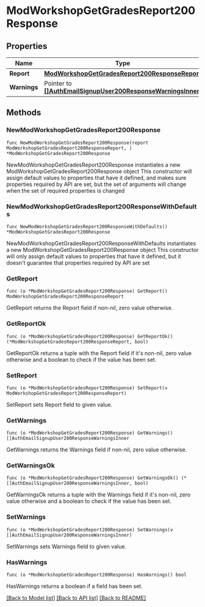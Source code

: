 # ModWorkshopGetGradesReport200Response

## Properties

Name | Type | Description | Notes
------------ | ------------- | ------------- | -------------
**Report** | [**ModWorkshopGetGradesReport200ResponseReport**](ModWorkshopGetGradesReport200ResponseReport.md) |  | 
**Warnings** | Pointer to [**[]AuthEmailSignupUser200ResponseWarningsInner**](AuthEmailSignupUser200ResponseWarningsInner.md) |  | [optional] 

## Methods

### NewModWorkshopGetGradesReport200Response

`func NewModWorkshopGetGradesReport200Response(report ModWorkshopGetGradesReport200ResponseReport, ) *ModWorkshopGetGradesReport200Response`

NewModWorkshopGetGradesReport200Response instantiates a new ModWorkshopGetGradesReport200Response object
This constructor will assign default values to properties that have it defined,
and makes sure properties required by API are set, but the set of arguments
will change when the set of required properties is changed

### NewModWorkshopGetGradesReport200ResponseWithDefaults

`func NewModWorkshopGetGradesReport200ResponseWithDefaults() *ModWorkshopGetGradesReport200Response`

NewModWorkshopGetGradesReport200ResponseWithDefaults instantiates a new ModWorkshopGetGradesReport200Response object
This constructor will only assign default values to properties that have it defined,
but it doesn't guarantee that properties required by API are set

### GetReport

`func (o *ModWorkshopGetGradesReport200Response) GetReport() ModWorkshopGetGradesReport200ResponseReport`

GetReport returns the Report field if non-nil, zero value otherwise.

### GetReportOk

`func (o *ModWorkshopGetGradesReport200Response) GetReportOk() (*ModWorkshopGetGradesReport200ResponseReport, bool)`

GetReportOk returns a tuple with the Report field if it's non-nil, zero value otherwise
and a boolean to check if the value has been set.

### SetReport

`func (o *ModWorkshopGetGradesReport200Response) SetReport(v ModWorkshopGetGradesReport200ResponseReport)`

SetReport sets Report field to given value.


### GetWarnings

`func (o *ModWorkshopGetGradesReport200Response) GetWarnings() []AuthEmailSignupUser200ResponseWarningsInner`

GetWarnings returns the Warnings field if non-nil, zero value otherwise.

### GetWarningsOk

`func (o *ModWorkshopGetGradesReport200Response) GetWarningsOk() (*[]AuthEmailSignupUser200ResponseWarningsInner, bool)`

GetWarningsOk returns a tuple with the Warnings field if it's non-nil, zero value otherwise
and a boolean to check if the value has been set.

### SetWarnings

`func (o *ModWorkshopGetGradesReport200Response) SetWarnings(v []AuthEmailSignupUser200ResponseWarningsInner)`

SetWarnings sets Warnings field to given value.

### HasWarnings

`func (o *ModWorkshopGetGradesReport200Response) HasWarnings() bool`

HasWarnings returns a boolean if a field has been set.


[[Back to Model list]](../README.md#documentation-for-models) [[Back to API list]](../README.md#documentation-for-api-endpoints) [[Back to README]](../README.md)


